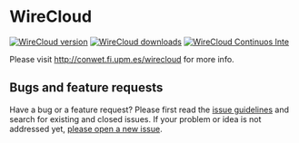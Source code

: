 WireCloud
=========

[![WireCloud version](https://pypip.in/v/wirecloud/badge.png)](https://pypi.python.org/pypi/wirecloud)
[![WireCloud downloads](https://pypip.in/d/wirecloud/badge.png)](https://pypi.python.org/pypi/wirecloud)
[![WireCloud Continuos Inte](https://build.conwet.etsiinf.upm.es/jenkins/view/Wirecloud/job/wirecloud-pip-develop-python2.7/badge/icon)](https://build.conwet.etsiinf.upm.es/jenkins/view/Wirecloud/job/wirecloud-pip-develop-python2.7/)

Please visit http://conwet.fi.upm.es/wirecloud for more info.

## Bugs and feature requests

Have a bug or a feature request? Please first read the [issue guidelines](https://github.com/Wirecloud/wirecloud/blob/develop/CONTRIBUTING.md#using-the-issue-tracker) and search for existing and closed issues. If your problem or idea is not addressed yet, [please open a new issue](https://github.com/Wirecloud/wirecloud/issues/new).
